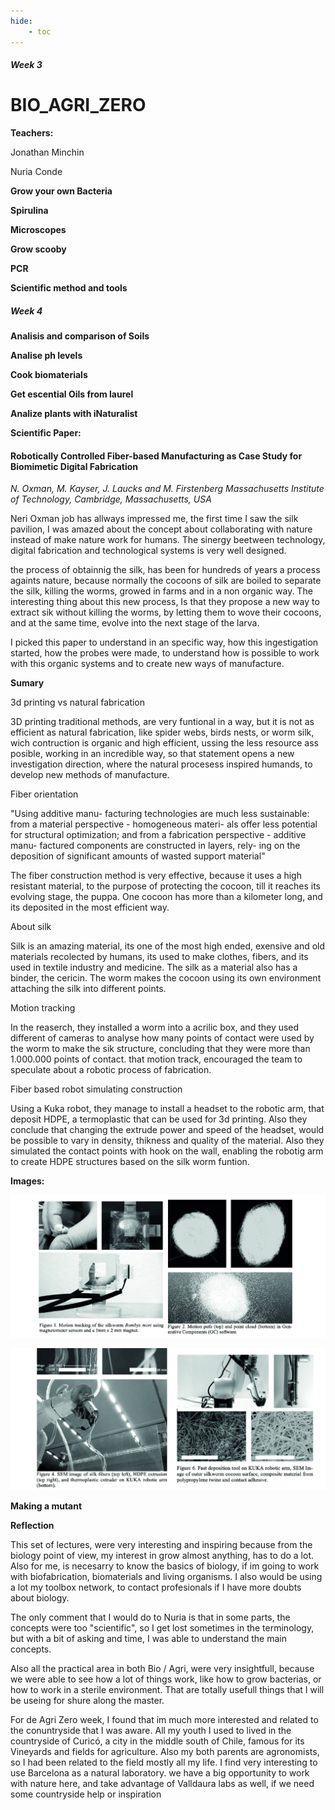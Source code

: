 ```yaml
---
hide:
    - toc
---
```


##### Week 3

# BIO_AGRI_ZERO

**Teachers:**

Jonathan Minchin

Nuria Conde


**Grow your own Bacteria**

**Spirulina**

**Microscopes**

**Grow scooby**

**PCR**

**Scientific method and tools**


##### Week 4

**Analisis and comparison of Soils**

**Analise ph levels**

**Cook biomaterials**

**Get escential Oils from laurel**

**Analize plants with iNaturalist**


**Scientific Paper:**

#### Robotically Controlled Fiber-based Manufacturing as Case Study for Biomimetic Digital Fabrication

*N. Oxman, M. Kayser, J. Laucks and M. Firstenberg
Massachusetts Institute of Technology, Cambridge, Massachusetts, USA*

Neri Oxman job has allways impressed me, the first time I saw the silk pavilion, I was amazed about the concept about collaborating with nature instead of make nature work for humans. The sinergy beetween technology, digital fabrication and technological systems is very well designed.

the process of obtainnig the silk, has been for hundreds of years a process againts nature, because normally the cocoons of silk are boiled to separate the silk, killing the worms, growed in farms and in a non organic way. The interesting thing about this new process, Is that they propose a new way to extract sik without killing the worms, by letting them to wove their cocoons, and at the same time, evolve into the next stage of the larva.

I picked this paper to understand in an specific way, how this ingestigation started, how the probes were made, to understand how is possible to work with this organic systems and to create new ways of manufacture.

**Sumary**

3d printing vs natural fabrication

3D printing traditional methods, are very funtional in a way, but it is not as efficient as natural fabrication, like spider webs, birds nests, or worm silk, wich contruction is organic and high efficient, ussing the less resource ass posible, working in an incredible way, so that statement opens a new investigation direction, where the natural procesess inspired humands, to develop new methods of manufacture.

Fiber orientation

"Using additive manu- facturing technologies are much less sustainable: from a material perspective - homogeneous materi- als offer less potential for structural optimization; and from a fabrication perspective - additive manu- factured components are constructed in layers, rely- ing on the deposition of significant amounts of wasted support material"

The fiber construction method is very effective, because it uses a high resistant material, to the purpose of protecting the cocoon, till it reaches its evolving stage, the puppa. One cocoon has more than a kilometer long, and its deposited in the most efficient way.

About silk

Silk is an amazing material, its one of the most high ended, exensive and old materials recolected by humans, its used to make clothes, fibers, and its used in textile industry and medicine. The silk as a material also has a binder, the cericin.
The worm makes the cocoon using its own environment attaching the silk into different points.

Motion tracking

In the reaserch, they installed a worm into a acrilic box, and they used different of cameras to analyse how many points of contact were used by the worm to make the sik structure, concluding that they were more than 1.000.000 points of contact. that motion track, encouraged the team to speculate about a robotic process of fabrication.

Fiber based robot simulating construction

Using a Kuka robot, they manage to install a headset to the robotic arm, that deposit HDPE, a termoplastic that can be used for 3d printing. Also they conclude that changing the extrude power and speed of the headset, would be possible to vary in density, thikness and quality of the material. Also they simulated the contact points with hook on the wall, enabling the robotig arm to create HDPE structures based on the silk worm funtion.

**Images:**

![](../images/SW1.jpg)


![](../images/SW2.jpg)


**Making a mutant**

**Reflection**

This set of lectures, were very interesting and inspiring because from the biology point of view, my interest in grow almost anything, has to do a lot. Also for me, is necesarry to know the basics of biology, if im going to work with biofabrication, biomaterials and living organisms. I also would be using a lot my toolbox network, to contact profesionals if I have more doubts about biology.

The only comment that I would do to Nuria is that in some parts, the concepts were too "scientific", so I get lost sometimes in the terminology, but with a bit of asking and time, I was able to understand the main concepts.

Also all the practical area in both Bio / Agri, were very insightfull, because we were able to see how a lot of things work, like how to grow bacterias, or how to work in a sterile environment. That are totally usefull things that I will be useing for shure along the master.

For de Agri Zero week, I found that im much more interested and related to the conuntryside that I was aware. All my youth I used to lived in  the countryside of Curicó, a city in the middle south of Chile, famous for its Vineyards and fields for agriculture. Also my both parents are agronomists, so I had been related to the field mostly all my life. I find very interesting to use Barcelona as a natural laboratory. we have a big opportunity to work with nature here, and take advantage of Valldaura labs as well, if we need some countryside help or inspiration






